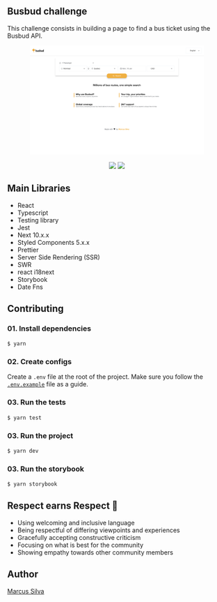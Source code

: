 ## Busbud challenge

This challenge consists in building a page to find a bus ticket using the Busbud API.

<p align="center">
  <img width="400" height="auto" src=".github/ms_busbud.png"/>
</p>
<p align="center">
  <img width="200" height="auto" src=".github/mobile_2.jpg"/>
  <img width="200" height="auto" src=".github/mobile_1.jpg"/>
</p>

## Main Libraries
- React
- Typescript
- Testing library
- Jest
- Next 10.x.x
- Styled Components 5.x.x
- Prettier
- Server Side Rendering (SSR)
- SWR
- react i18next
- Storybook
- Date Fns

## Contributing

### 01. Install dependencies

```sh
$ yarn
```

### 02. Create configs

Create a `.env` file at the root of the project. Make sure you follow the [`.env.example`](.env.example) file as a guide.

### 03. Run the tests

```sh
$ yarn test
```

### 03. Run the project
```sh
$ yarn dev
```

### 03. Run the storybook
```sh
$ yarn storybook
```

## Respect earns Respect 👏

- Using welcoming and inclusive language
- Being respectful of differing viewpoints and experiences
- Gracefully accepting constructive criticism
- Focusing on what is best for the community
- Showing empathy towards other community members

## Author
[Marcus Silva](https://mvfsillva.dev)
